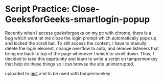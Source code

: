 # Script Practice: Close-GeeksforGeeks-smartlogin-popup
Recently when I access geeksforgeeks on my pc with chrome, there is a bug which wont let me close the login prompt which automatically pops up, and locked the scroll bar. To still access the content, I have to manully delete the login element, change overflow to auto, and remove listeners that bring me back to top of the page whenever I which to scroll down. 
Thus, I decided to take this opprtunity and learn to write a script on tampermonkey that help do these things so I can browse the site uninterrupted.

uploaded to [gist](https://gist.github.com/kiraliu7/882ba8417ddad8c7d363e0a4b89192b5) and to be used with tampermonkey

